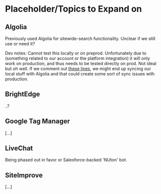 # Placeholder/Topics to Expand on

## Algolia

Previously used Algolia for sitewide-search functionality. Unclear if we still use or need it?

Dev notes: Cannot test this locally or on preprod. Unfortunately due to (something related to our account or the platform integration) it will only work on production, and thus needs to be tested directly on prod. Not ideal but oh well. If we comment out [these lines](https://github.com/wpcomvip/nu-edu/blob/master/plugins/nuedu-core-functionality/inc/search/class-init.php#L17-L19), we might end up syncing our local stuff with Algolia and that could create some sort of sync issues with production.

## BrightEdge

..?

## Google Tag Manager

[...]

## LiveChat

Being phased out in favor or Salesforce-backed 'NUton' bot.

## SiteImprove

[...]